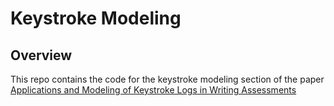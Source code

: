 # Keystroke Modeling

## Overview

This repo contains the code for the keystroke modeling section of the paper [Applications and Modeling of Keystroke Logs in Writing Assessments](https://onlinelibrary.wiley.com/doi/10.1111/emip.12668)
